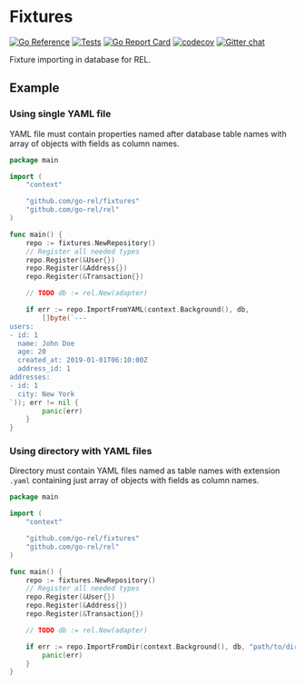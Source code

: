 # Fixtures

[![Go Reference](https://pkg.go.dev/badge/github.com/go-rel/fixtures.svg)](https://pkg.go.dev/github.com/go-rel/fixtures)
[![Tests](https://github.com/go-rel/fixtures/actions/workflows/test.yml/badge.svg?branch=main)](https://github.com/go-rel/fixtures/actions/workflows/test.yml)
[![Go Report Card](https://goreportcard.com/badge/github.com/go-rel/fixtures)](https://goreportcard.com/report/github.com/go-rel/fixtures)
[![codecov](https://codecov.io/gh/go-rel/fixtures/branch/main/graph/badge.svg?token=yxBdKVPXip)](https://codecov.io/gh/go-rel/fixtures)
[![Gitter chat](https://badges.gitter.im/go-rel/rel.png)](https://gitter.im/go-rel/rel)

Fixture importing in database for REL.

## Example

### Using single YAML file

YAML file must contain properties named after database table names with array of objects with fields as column names.

```go
package main

import (
	"context"

	"github.com/go-rel/fixtures"
	"github.com/go-rel/rel"
)

func main() {
    repo := fixtures.NewRepository()
    // Register all needed types
	repo.Register(&User{})
	repo.Register(&Address{})
	repo.Register(&Transaction{})

	// TODO db := rel.New(adapter)

	if err := repo.ImportFromYAML(context.Background(), db,
		[]byte(`---
users:
- id: 1
  name: John Doe
  age: 20
  created_at: 2019-01-01T06:10:00Z
  address_id: 1
addresses:
- id: 1
  city: New York
`)); err != nil {
		panic(err)
	}
}
```

### Using directory with YAML files

Directory must contain YAML files named as table names with extension `.yaml` containing just array of objects
with fields as column names.

```go
package main

import (
	"context"

	"github.com/go-rel/fixtures"
	"github.com/go-rel/rel"
)

func main() {
    repo := fixtures.NewRepository()
    // Register all needed types
	repo.Register(&User{})
	repo.Register(&Address{})
	repo.Register(&Transaction{})

	// TODO db := rel.New(adapter)

	if err := repo.ImportFromDir(context.Background(), db, "path/to/dir/")); err != nil {
		panic(err)
	}
}
```

